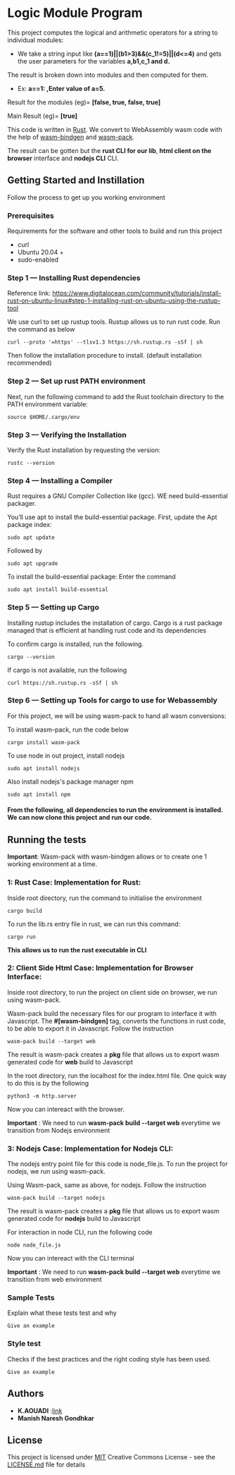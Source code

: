 # Logic Module Program

This project computes the logical and arithmetic operators for a string to individual modules:

- We take a string input like **(a==1)||(b1>3)&&(c_1!=5)||(d<=4)** and gets the user parameters for the variables **a,b1,c_1 and d.**

The result is broken down into modules and then computed for them.

- Ex: **a==1: ,Enter value of a=5.**

Result for the modules (eg)= **[false, true, false, true]**

Main Result (eg)= **[true]**


This code is written in [Rust](https://www.rust-lang.org/). We convert to WebAssembly wasm code with the help 
of [wasm-bindgen](https://rustwasm.github.io/wasm-bindgen/) and [wasm-pack](https://rustwasm.github.io/wasm-pack/book/introduction.html).

The result can be gotten but the **rust CLI for our lib**, **html client on the browser** interface and **nodejs CLI** CLI.


## Getting Started and Instillation

Follow the process to get up you working environment

### Prerequisites

Requirements for the software and other tools to build and run this project 
- curl
- Ubuntu 20.04 +
- sudo-enabled 


### Step 1 — Installing Rust dependencies

Reference link: https://www.digitalocean.com/community/tutorials/install-rust-on-ubuntu-linux#step-1-installing-rust-on-ubuntu-using-the-rustup-tool

We use curl to set up rustup tools. Rustup allows us to run rust code. Run the command as below

    curl --proto '=https' --tlsv1.3 https://sh.rustup.rs -sSf | sh

Then follow the installation procedure to install. (default installation recommended)

### Step 2 — Set up rust PATH environment

Next, run the following command to add the Rust toolchain directory to the PATH environment variable:

    source $HOME/.cargo/env


### Step 3 — Verifying the Installation
Verify the Rust installation by requesting the version:

    rustc --version


### Step 4 — Installing a Compiler
Rust requires a GNU Compiler Collection like (gcc). WE need build-essential packager. 

You’ll use apt to install the build-essential package. First, update the Apt package index:

    sudo apt update

Followed by 

    sudo apt upgrade

To install the build-essential package: Enter the command

    sudo apt install build-essential


### Step 5 — Setting up Cargo

Installing rustup includes the installation of cargo. Cargo is a rust package managed that is efficient at handling rust code and its dependencies

To confirm cargo is installed, run the following.

    cargo --version

If cargo is not available, run the following

    curl https://sh.rustup.rs -sSf | sh


### Step 6 — Setting up Tools for cargo to use for Webassembly

For this project, we will be using wasm-pack to hand all wasm conversions:

To install wasm-pack, run the code below

    cargo install wasm-pack

To use node in out project, install nodejs 

    sudo apt install nodejs

Also install nodejs's package manager npm

    sudo apt install npm


#### From the following, all dependencies to run the environment is installed. We can now clone this project and run our code.


## Running the tests

**Important**: Wasm-pack with wasm-bindgen allows or to create one 1 working environment at a time.

### 1: Rust Case: Implementation for Rust:

Inside root directory, run the command to initialise the environment

    cargo build

To run the lib.rs entry file in rust, we can run this command:

    cargo run

**This allows us to run the rust executable in CLI**

### 2: Client Side Html Case: Implementation for Browser Interface:

Inside root directory, to run the project on client side on browser, we run using wasm-pack.

Wasm-pack build the necessary files for our program to interface it with Javascript. The **#[wasm-bindgen]** tag, converts the functions in rust code, to be able to export it in Javascript. Follow the instruction

    wasm-pack build --target web

The result is wasm-pack creates a **pkg** file that allows us to export wasm generated code for **web** build to Javascript

In the root directory, run the localhost for the index.html file. One quick way to do this is by the following

    python3 -m http.server

Now you can intereact with the browser.

**Important** : We need to run **wasm-pack build --target web** everytime we transition from Nodejs environment

### 3: Nodejs Case: Implementation for Nodejs CLI:

The nodejs entry point file for this code is node_file.js. To run the project for nodejs, we run using wasm-pack.

Using Wasm-pack, same as above, for nodejs. Follow the instruction

    wasm-pack build --target nodejs

The result is wasm-pack creates a **pkg** file that allows us to export wasm generated code for **nodejs** build to Javascript

For interaction in node CLI, run the following code

    node node_file.js

Now you can intereact with the CLI terminal

**Important** : We need to run **wasm-pack build --target web** everytime we transition from web environment


### Sample Tests



Explain what these tests test and why

    Give an example

### Style test

Checks if the best practices and the right coding style has been used.

    Give an example


## Authors

  - **K.AOUADI** :[link](https://github.com/kaouadi)
  - **Manish Naresh Gondhkar**


## License

This project is licensed under [MIT](LICENSE.md)
Creative Commons License - see the [LICENSE.md](LICENSE.md) file for details
